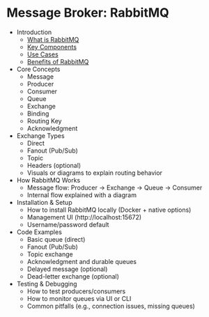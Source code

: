 # Message Broker: RabbitMQ

- Introduction
    - [What is RabbitMQ](./what_is_rabbitmq.md)
    - [Key Components](./key_components.md)
    - [Use Cases](./use_cases.md)
    - [Benefits of RabbitMQ](./benefits.md)
- Core Concepts
    - Message
    - Producer
    - Consumer
    - Queue
    - Exchange
    - Binding
    - Routing Key
    - Acknowledgment
- Exchange Types
    - Direct
    - Fanout (Pub/Sub)
    - Topic
    - Headers (optional)
    - Visuals or diagrams to explain routing behavior
- How RabbitMQ Works
    - Message flow: Producer → Exchange → Queue → Consumer
    - Internal flow explained with a diagram
- Installation & Setup
    - How to install RabbitMQ locally (Docker + native options)
    - Management UI (http://localhost:15672)
    - Username/password default
- Code Examples
    - Basic queue (direct)
    - Fanout (Pub/Sub)
    - Topic exchange
    - Acknowledgment and durable queues
    - Delayed message (optional)
    - Dead-letter exchange (optional)
-  Testing & Debugging
    - How to test producers/consumers
    - How to monitor queues via UI or CLI
    - Common pitfalls (e.g., connection issues, missing queues)
